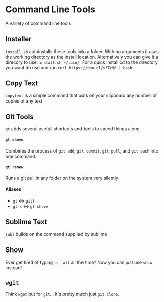 # Command Line Tools
A variety of command line tools

## Installer
`install.sh` autoinstalls these tools into a folder. With no arguments it uses the working directory as the install location. Alternatively you can give it a direcory to use: `install.sh ~/.bin/`. For a quick install cd to the directory you want do use and run `curl https://goo.gl/vZTc90 | bash`.

## Copy Text
`copytext` is a simple command that puts on your clipboard any number of copies of any text
## Git Tools
`gt` adds several usefull shortcuts and tools to speed things along
#### `gt shove`
Combines the process of `git add`, `git commit`, `git pull`, and `git push` into one command.
#### `gt renew`
Runs a git pull in any folder on the system very silently
#### Aliases
  - `gt` <-> `gitt`
  - `gt s` <-> `gt shove`

## Sublime Text
`subl` builds on the command supplied by sublime
## Show
Ever get tired of typing `ls -alt` all the time? Now you can just use `show` instead!
## `wgit`
Think `wget` but for `git`... it's pretty much just `git clone`.
